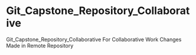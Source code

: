 # Git_Capstone_Repository_Collaborative
Git_Capstone_Repository_Collaborative For Collaborative Work
Changes Made in Remote Repository
